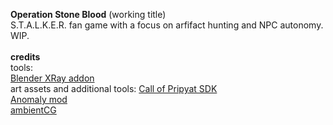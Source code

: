 **Operation Stone Blood** (working title)<br>
S.T.A.L.K.E.R. fan game with a focus on arfifact hunting and NPC autonomy. WIP.<br>
<br>
**credits**<br>
tools:<br>
[Blender XRay addon](https://github.com/PavelBlend/blender-xray)<br>
art assets and additional tools:
[Call of Pripyat SDK](https://www.moddb.com/games/stalker-call-of-pripyat/downloads/x-ray-16-engine-sdk-v07)<br>
[Anomaly mod](https://www.moddb.com/mods/stalker-anomaly)<br>
[ambientCG](https://ambientcg.com/view?id=DaySkyHDRI031B)<br>
